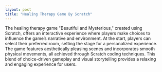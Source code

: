 ```yaml
---
layout: post
title: "Healing Therapy Game By Scratch"
---
```

The healing therapy game "Beautiful and Mysterious," created using Scratch, offers an interactive experience where players make choices to influence the game’s narrative and environment. At the start, players can select their preferred room, setting the stage for a personalized experience. The game features aesthetically pleasing scenes and incorporates smooth physical movements, all achieved through Scratch coding techniques. This blend of choice-driven gameplay and visual storytelling provides a relaxing and engaging experience for users.
